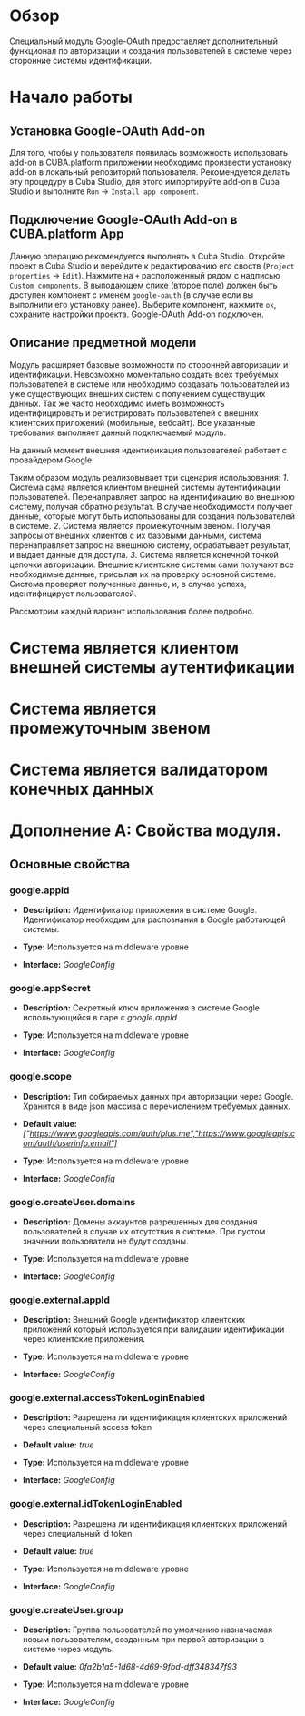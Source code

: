 # Обзор

Специальный модуль Google-OAuth предоставляет дополнительный функционал по авторизации и создания пользователей в системе
через сторонние системы идентификации.

# Начало работы

## Установка Google-OAuth Add-on

Для того, чтобы у пользователя появилась возможность использовать add-on в CUBA.platform приложении
необходимо произвести установку add-on в локальный репозиторий пользователя. Рекомендуется делать эту
процедуру в Cuba Studio, для этого импортируйте add-on в Cuba Studio и выполните `Run` -> `Install app component`.

## Подключение Google-OAuth Add-on в CUBA.platform App

Данную операцию рекомендуется выполнять в Cuba Studio. Откройте проект в Cuba Studio и
перейдите к редактированию его своств (`Project properties` -> `Edit`). Нажмите на `+` расположенный
рядом с надписью `Custom components`. В выподающем спике (второе поле) должен быть доступен компонент
с именем `google-oauth` (в случае если вы выполнили его установку ранее). Выберите компонент, нажмите `ok`,
сохраните настройки проекта. Google-OAuth Add-on подключен.

## Описание предметной модели
Модуль расширяет базовые возможности по сторонней авторизации и идентификации. Невозможно моментально создать всех
требуемых пользователей в системе или необходимо создавать пользователей из уже существующих внешних систем с получением существущих данных.
Так же часто необходимо иметь возможность идентифицировать и регистрировать пользователей с внешних клиентских приложений (мобильные, вебсайт).
Все указанные требования выполняет данный подключаемый модуль.

На данный момент внешняя идентификация пользователей работает с провайдером Google.

Таким образом модуль реализовывает три сценария использования:
*1*. Система сама является клиентом внешней системы аутентификации пользователей. Перенаправляет запрос на идентификацию во внешнюю систему, получая обратно результат.
В случае необходимости получает данные, которые могут быть использованы для создания пользователей в системе.
*2*. Система является промежуточным звеном. Получая запросы от внешних клиентов с их базовыми данными, система перенаправляет запрос на внешнюю систему, обрабатывает результат, и
выдает данные для доступа.
*3*. Система является конечной точкой цепочки авторизации. Внешние клиентские системы сами получают все необходимые данные, присылая их на проверку основной системе.
Система проверяет полученные данные, и, в случае успеха, идентифицирует пользователей.

Рассмотрим каждый вариант использования более подробно.

# Система является клиентом внешней системы аутентификации


# Система является промежуточным звеном


# Система является валидатором конечных данных


# Дополнение A: Свойства модуля.

## Основные свойства

### google.appId

* __Description:__ Идентификатор приложения в системе Google. Идентификатор необходим для распознания в Google работающей системы.

* __Type:__ Используется на middleware уровне

* __Interface:__ *GoogleConfig*

### google.appSecret

* __Description:__ Секретный ключ приложения в системе Google использующийся в паре с *google.appId*

* __Type:__ Используется на middleware уровне

* __Interface:__ *GoogleConfig*

### google.scope

* __Description:__ Тип собираемых данных при авторизации через Google. Хранится в виде json массива с перечислением требуемых данных.

* __Default value:__ *["https://www.googleapis.com/auth/plus.me","https://www.googleapis.com/auth/userinfo.email"]*

* __Type:__ Используется на middleware уровне

* __Interface:__ *GoogleConfig*

### google.createUser.domains

* __Description:__ Домены аккаунтов разрешенных для создания пользователей в случае их отсутствия в системе. При пустом значении пользователи не будут созданы.

* __Type:__ Используется на middleware уровне

* __Interface:__ *GoogleConfig*

### google.external.appId

* __Description:__ Внешний Google идентификатор клиентских приложений который используется при валидации идентификации через клиентские приложения.

* __Type:__ Используется на middleware уровне

* __Interface:__ *GoogleConfig*

### google.external.accessTokenLoginEnabled

* __Description:__ Разрешена ли идентификация клиентских приложений через специальный access token

* __Default value:__ *true*

* __Type:__ Используется на middleware уровне

* __Interface:__ *GoogleConfig*

### google.external.idTokenLoginEnabled

* __Description:__ Разрешена ли идентификация клиентских приложений через специальный id token

* __Default value:__ *true*

* __Type:__ Используется на middleware уровне

* __Interface:__ *GoogleConfig*

### google.createUser.group

* __Description:__ Группа пользователей по умолчанию назначаемая новым пользователям, созданным при первой авторизации в системе через модуль.

* __Default value:__ *0fa2b1a5-1d68-4d69-9fbd-dff348347f93*

* __Type:__ Используется на middleware уровне

* __Interface:__ *GoogleConfig*
